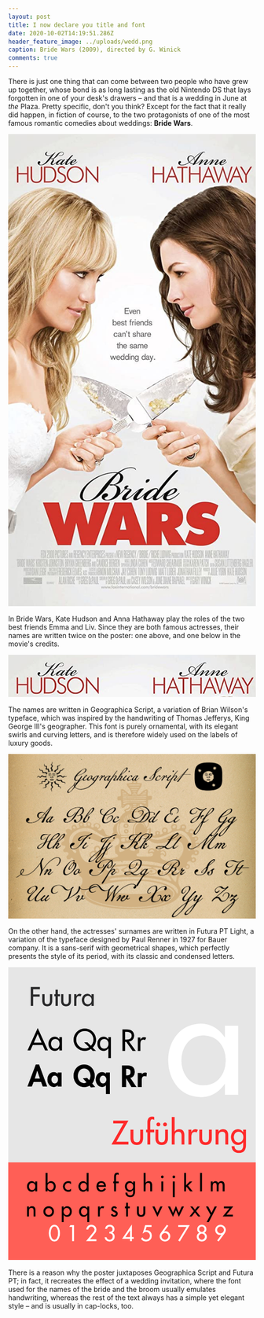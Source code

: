 ```yaml
---
layout: post
title: I now declare you title and font
date: 2020-10-02T14:19:51.286Z
header_feature_image: ../uploads/wedd.png
caption: Bride Wars (2009), directed by G. Winick
comments: true
---
```

There is just one thing that can come between two people who have grew up together, whose bond is as long lasting as the old Nintendo DS that lays forgotten in one of your desk's drawers – and that is a wedding in June at *the* Plaza. Pretty specific, don't you think? Except for the fact that it really did happen, in fiction of course, to the two protagonists of one of the most famous romantic comedies about weddings: **Bride Wars**.

![This movie's poster [credit: IMDb]](../uploads/mv5bmtuyntg2otuwn15bml5banbnxkftztgwnzezmzg5mti-._v1_uy1200_cr90-0-630-1200_al_.jpg)

In Bride Wars, Kate Hudson and Anna Hathaway play the roles of the two best friends Emma and Liv. Since they are both famous actresses, their names are written twice on the poster: one above, and one below in the movie's credits.

![Nice effect, don't you think?](../uploads/screenshot-2020-10-12-at-15.18.22.png)

The names are written in Geographica Script, a variation of Brian Wilson's typeface, which was inspired by the handwriting of Thomas Jefferys, King George III's geographer. This font is purely ornamental, with its elegant swirls and curving letters, and is therefore widely used on the labels of luxury goods.

![[credit: Oldfonts.com]](../uploads/geographicascript_05.jpg)

On the other hand, the actresses' surnames are written in Futura PT Light, a variation of the typeface designed by Paul Renner in 1927 for Bauer company. It is a sans-serif with geometrical shapes, which perfectly presents the style of its period, with its classic and condensed letters.

![[credit: Wikipedia]](../uploads/1200px-futura_specimen.svg.png)

There is a reason why the poster juxtaposes Geographica Script and Futura PT; in fact, it recreates the effect of a wedding invitation, where the font used for the names of the bride and the broom usually emulates handwriting, whereas the rest of the text always has a simple yet elegant style – and is usually in cap-locks, too.